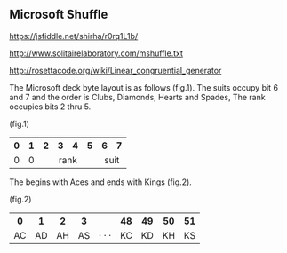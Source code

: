 
## Microsoft Shuffle

https://jsfiddle.net/shirha/r0rq1L1b/

http://www.solitairelaboratory.com/mshuffle.txt

http://rosettacode.org/wiki/Linear_congruential_generator

The Microsoft deck byte layout is as follows (fig.1). The suits occupy bit 6 and 7 and the order is Clubs, Diamonds, Hearts and Spades, The rank occupies bits 2 thru 5.  

(fig.1)
<table>
<tr><th>0<th>1<th>2<th>3<th>4<th>5<th>6<th>7
<tr><td>0<td>0<td colspan=4 align=center>rank<td colspan=2 align=center>suit
</table>

The begins with Aces and ends with Kings (fig.2).

(fig.2)
<table>
<tr><th>0<th>1<th>2<th>3<th> <th>48<th>49<th>50<th>51
<tr><td>AC<td>AD<td>AH<td>AS<td>· · ·<td>KC<td>KD<td>KH<td>KS
</table>

